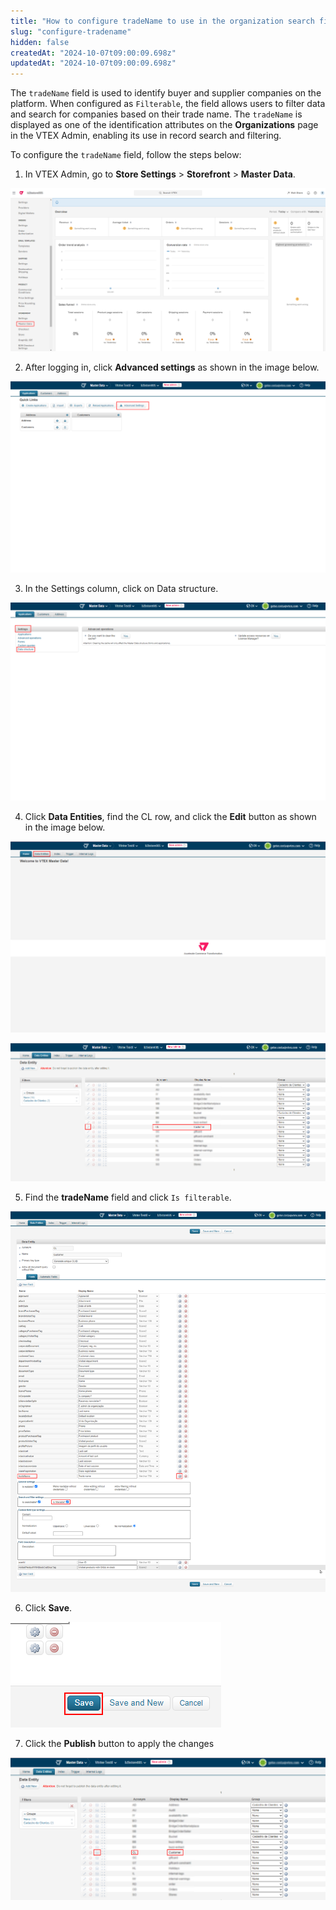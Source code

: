 ```yaml
---
title: "How to configure tradeName to use in the organization search field"
slug: "configure-tradename"
hidden: false
createdAt: "2024-10-07t09:00:09.698z"
updatedAt: "2024-10-07t09:00:09.698z"
---
```


The `tradeName` field is used to identify buyer and supplier companies on the platform. When configured as `Filterable`, the field allows users to filter data and search for companies based on their trade name. The `tradeName` is displayed as one of the identification attributes on the **Organizations** page in the VTEX Admin, enabling its use in record search and filtering.

To configure the `tradeName` field, follow the steps below:

1. In VTEX Admin, go to **Store Settings** > **Storefront** > **Master Data**.

![](https://raw.githubusercontent.com/vtexdocs/dev-portal-content/main/docs/guides/B2B-Suite/settings/masterdata1.png)

2. After logging in, click **Advanced settings** as shown in the image below.

![](https://raw.githubusercontent.com/vtexdocs/dev-portal-content/main/docs/guides/B2B-Suite/settings/masterdata2.png)

3. In the Settings column, click on Data structure.

![](https://raw.githubusercontent.com/vtexdocs/dev-portal-content/main/docs/guides/B2B-Suite/settings/masterdata3.png)

4. Click **Data Entities**, find the CL row, and click the **Edit** button as shown in the image below.

![](https://raw.githubusercontent.com/vtexdocs/dev-portal-content/main/docs/guides/B2B-Suite/settings/masterdata4a.png)

![](https://raw.githubusercontent.com/vtexdocs/dev-portal-content/main/docs/guides/B2B-Suite/settings/masterdata4b.png)

5. Find the **tradeName** field and click `Is filterable`.

![](https://raw.githubusercontent.com/vtexdocs/dev-portal-content/main/docs/guides/B2B-Suite/settings/masterdata5.png)

6. Click **Save**.

![](https://raw.githubusercontent.com/vtexdocs/dev-portal-content/main/docs/guides/B2B-Suite/settings/masterdata6.png)

7. Click the **Publish** button to apply the changes

![](https://raw.githubusercontent.com/vtexdocs/dev-portal-content/main/docs/guides/B2B-Suite/settings/masterdata7.png)